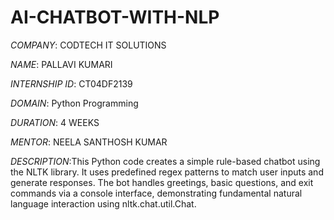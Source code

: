 # AI-CHATBOT-WITH-NLP

*COMPANY*: CODTECH IT SOLUTIONS  

*NAME*: PALLAVI KUMARI

*INTERNSHIP ID*: CT04DF2139

*DOMAIN*: Python Programming 

*DURATION*: 4 WEEKS  

*MENTOR*: NEELA SANTHOSH KUMAR

*DESCRIPTION*:This Python code creates a simple rule-based chatbot using the NLTK library. It uses predefined regex patterns to match user inputs and generate responses. The bot handles greetings, basic questions, and exit commands via a console interface, demonstrating fundamental natural language interaction using nltk.chat.util.Chat.
